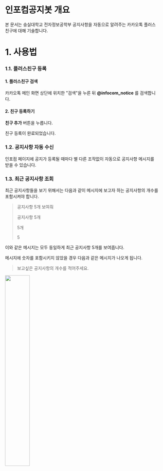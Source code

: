 

# 인포컴공지봇 개요 
본 문서는 숭실대학교 전자정보공학부 공지사항을 자동으로 알려주는 카카오톡 플러스친구에 대해 기술합니다.

# 1. 사용법
### 1.1. 플러스친구 등록

#### **1. 플러스친구 검색**

카카오톡 메인 화면 상단에 위치한 "검색"을 누른 뒤 **@infocom_notice** 를 검색합니다.




#### **2. 친구 등록하기**

**친구 추가** 버튼을 누릅니다.

친구 등록이 완료되었습니다.

	 

### 1.2. 공지사항 자동 수신

인포컴 페이지에 공지가 등록될 때마다 별 다른 조작없이 자동으로 공지사항 메시지를 받을 수 있습니다. 


### 1.3. 최근 공지사항 조회
최근 공지사항들을 보기 위해서는 다음과 같이 메시지에 보고자 하는 공지사항의 개수를 포함시켜야 합니다. 

> 공지사항 5개 보여줘
> 
> 공지사항 5개
> 
> 5개
> 
> 5

이와 같은 메시지는 모두 동일하게 최근 공지사항 5개를 보여줍니다.
 
 메시지에 숫자를 포함시키지 않았을 경우 다음과 같은 메시지가 나오게 됩니다.
 

> 보고싶은 공지사항의 개수를 적어주세요.

<img src="![1](https://user-images.githubusercontent.com/36123202/36639877-e822d612-1a58-11e8-9077-41f7ad4963ea.png)" width="40%">






